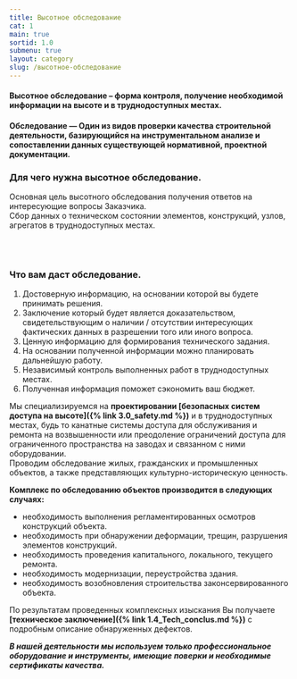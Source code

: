 ```yaml
---
title: Высотное обследование
cat: 1
main: true
sortid: 1.0
submenu: true
layout: category
slug: /высотное-обследование
---
```


#### __Высотное обследование__ – форма контроля, получение необходимой информации на высоте и в труднодоступных местах. 

#### __Обследование__ — Один из видов проверки качества строительной деятельности, базирующийся на инструментальном анализе и сопоставлении данных существующей нормативной, проектной документации.

### Для чего нужна высотное обследование.
Основная цель высотного обследования получения ответов на интересующие вопросы Заказчика.   
Сбор данных о техническом состоянии элементов, конструкций, узлов, агрегатов в труднодоступных местах.
###### &nbsp;  

### Что вам даст обследование.
1. Достоверную информацию, на основании которой вы будете принимать решения.
2. Заключение который будет является доказательством, свидетельствующим о наличии / отсутствии интересующих фактических данных в разрешении того или иного вопроса.
3. Ценную информацию для формирования технического задания.
4. На основании полученной информации можно планировать дальнейшую работу. 
5. Независимый контроль выполненных работ в труднодоступных местах. 
6. Полученная информация поможет сэкономить ваш бюджет.

Мы специализируемся на __проектировании [безопасных систем доступа на высоте]({% link 3.0_safety.md %})__ и в труднодоступных местах, будь то канатные системы доступа для обслуживания и ремонта на возвышенности или преодоление ограничений доступа для ограниченного пространства на заводах и связанном с ними оборудовании.  
Проводим обследование жилых, гражданских и промышленных объектов, а также представляющих культурно-историческую ценность.  

__Комплекс по обследованию объектов производится в следующих случаях:__
- необходимость выполнения регламентированных осмотров конструкций объекта.
- необходимость при обнаружении деформации, трещин, разрушения элементов конструкций.
- необходимость проведения капитального, локального, текущего ремонта.
- необходимость модернизации, переустройства здания.
- необходимость возобновления строительства законсервированного объекта.


По результатам проведенных комплексных изыскания Вы получаете __[техническое заключение]({% link 1.4_Tech_conclus.md %})__ с подробным описание обнаруженных дефектов.

___В нашей деятельности мы используем только профессиональное оборудование и инструменты, имеющие поверки и необходимые сертификаты качества.___
